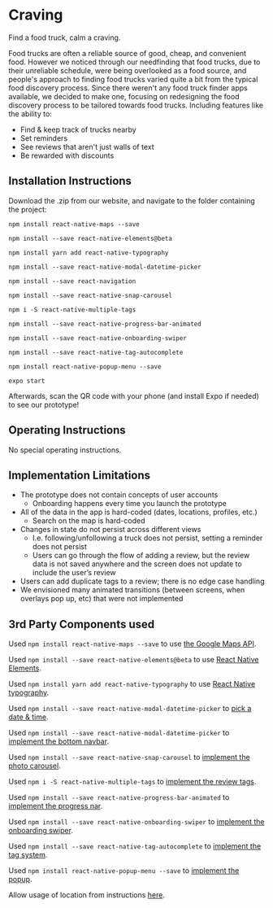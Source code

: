 # Craving
Find a food truck, calm a craving.

Food trucks are often a reliable source of good, cheap, and convenient food. However we noticed through our needfinding that food trucks, due to their unreliable schedule, were being overlooked as a food source, and people's approach to finding food trucks varied quite a bit from the typical food discovery process. Since there weren't any food truck finder apps available, we decided to make one, focusing on redesigning the food discovery process to be tailored towards food trucks. Including features like the ability to:
- Find & keep track of trucks nearby
- Set reminders
- See reviews that aren't just walls of text
- Be rewarded with discounts


## Installation Instructions

Download the .zip from our website, and navigate to the folder containing the project:
```
npm install react-native-maps --save

npm install --save react-native-elements@beta

npm install yarn add react-native-typography

npm install --save react-native-modal-datetime-picker

npm install --save react-navigation

npm install --save react-native-snap-carousel

npm i -S react-native-multiple-tags

npm install --save react-native-progress-bar-animated

npm install --save react-native-onboarding-swiper

npm install --save react-native-tag-autocomplete

npm install react-native-popup-menu --save

expo start
```
Afterwards, scan the QR code with your phone (and install Expo if needed) to see our prototype!

## Operating Instructions
No special operating instructions.

## Implementation Limitations
- The prototype does not contain concepts of user accounts
  - Onboarding happens every time you launch the prototype
- All of the data in the app is hard-coded (dates, locations, profiles, etc.) 
  - Search on the map is hard-coded
- Changes in state do not persist across different views
  - I.e. following/unfollowing a truck does not persist, setting a reminder does not persist
  - Users can go through the flow of adding a review, but the review data is not saved anywhere and the screen does not update to include the user’s review
- Users can add duplicate tags to a review; there is no edge case handling
- We envisioned many animated transitions (between screens, when overlays pop up, etc) that were not implemented


## 3rd Party Components used

Used `npm install react-native-maps --save` to use [the Google Maps API](https://github.com/react-native-community/react-native-maps).

Used `npm install --save react-native-elements@beta` to use [React Native Elements](https://react-native-training.github.io/react-native-elements/docs/getting_started.html).

Used `npm install yarn add react-native-typography` to use [React Native typography](https://github.com/hectahertz/react-native-typography).

Used `npm install --save react-native-modal-datetime-picker` to [pick a date & time](https://github.com/mmazzarolo/react-native-modal-datetime-picker).

Used `npm install --save react-native-modal-datetime-picker` to [implement the bottom navbar](https://github.com/react-navigation/react-navigation).

Used `npm install --save react-native-snap-carousel` to [implement the photo carousel](https://www.npmjs.com/package/react-native-snap-carousel).

Used `npm i -S react-native-multiple-tags` to [implement the review tags](https://github.com/caleb-tolu/react-native-multiple-tags).

Used `npm install --save react-native-progress-bar-animated` to [implement the progress nar](https://www.npmjs.com/package/react-native-progress-bar-animated).

Used `npm install --save react-native-onboarding-swiper` to [implement the onboarding swiper](https://www.npmjs.com/package/react-native-onboarding-swiper/v/0.10.0).

Used `npm install --save react-native-tag-autocomplete` to [implement the tag system](https://github.com/JoeRoddy/react-native-tag-autocomplete).

Used `npm install react-native-popup-menu --save` to [implement the popup](https://github.com/instea/react-native-popup-menu/blob/HEAD/doc/examples.md).

Allow usage of location from instructions [here](https://stackoverflow.com/questions/48157185/info-plist-file-for-react-native-ios-app-using-expo-sdk?noredirect=1&lq=1).

